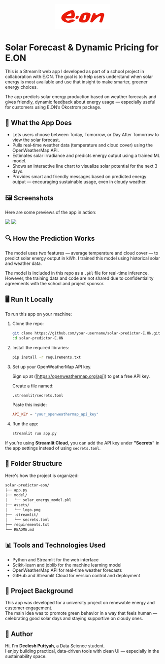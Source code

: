 <p align="center">
  <img src="assets/logo.png" width="180" alt="Logo">
</p>

#  Solar Forecast & Dynamic Pricing for E.ON 

This is a Streamlit web app I developed as part of a school project in collaboration with E.ON. The goal is to help users understand when solar energy is most available and use that insight to make smarter, greener energy choices.

The app predicts solar energy production based on weather forecasts and gives friendly, dynamic feedback about energy usage — especially useful for customers using E.ON’s Ökostrom package.

## 🌟 What the App Does

- Lets users choose between Today, Tomorrow, or Day After Tomorrow to view the solar forecast.
- Pulls real-time weather data (temperature and cloud cover) using the OpenWeatherMap API.
- Estimates solar irradiance and predicts energy output using a trained ML model.
- Shows an interactive line chart to visualize solar potential for the next 3 days.
- Provides smart and friendly messages based on predicted energy output — encouraging sustainable usage, even in cloudy weather.


## 🖼️ Screenshots

Here are some previews of the app in action:

<img src="assets/screenshot_1.png" width="700"/>

<img src="assets/screenshot_2.png" width="700"/>







## 🔍 How the Prediction Works

The model uses two features — average temperature and cloud cover — to predict solar energy output in kWh. I trained this model using historical solar and weather data.

The model is included in this repo as a `.pkl` file for real-time inference.  
However, the training data and code are not shared due to confidentiality agreements with the school and project sponsor.

## 🖥️ Run It Locally

To run this app on your machine:

1. Clone the repo:

   ```bash
   git clone https://github.com/your-username/solar-predictor-E.ON.git
   cd solar-predictor-E.ON
   ```

2. Install the required libraries:

   ```bash
   pip install -r requirements.txt
   ```

3. Set up your OpenWeatherMap API key.

   Sign up at ([https://openweathermap.org/api]) to get a free API key.

   Create a file named:

   ```
   .streamlit/secrets.toml
   ```

   Paste this inside:

   ```toml
   API_KEY = "your_openweathermap_api_key"
   ```

4. Run the app:

   ```bash
   streamlit run app.py
   ```

If you're using **Streamlit Cloud**, you can add the API key under **"Secrets"** in the app settings instead of using `secrets.toml`.

## 📁 Folder Structure

Here's how the project is organized:

```
solar-predictor-eon/
├── app.py
├── model/
│   └── solar_energy_model.pkl
├── assets/
│   └── logo.png
├── .streamlit/
│   └── secrets.toml
├── requirements.txt
└── README.md
```

## 📊 Tools and Technologies Used

- Python and Streamlit for the web interface
- Scikit-learn and joblib for the machine learning model
- OpenWeatherMap API for real-time weather forecasts
- GitHub and Streamlit Cloud for version control and deployment

## 🎯 Project Background

This app was developed for a university project on renewable energy and customer engagement.  
The main idea was to promote green behavior in a way that feels human — celebrating good solar days and staying supportive on cloudy ones.

## 👤 Author

Hi, I'm **Deelesh Puttyah**, a Data Science student.  
I enjoy building practical, data-driven tools with clean UI — especially in the sustainability space.




